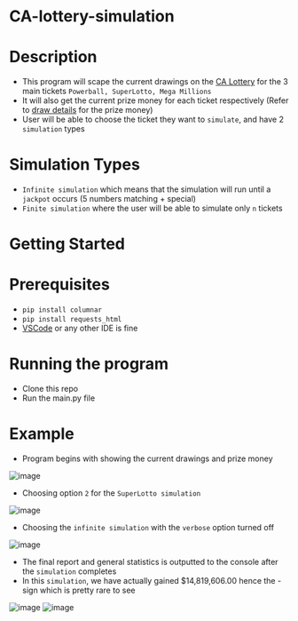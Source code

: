 # CA-lottery-simulation

# Description
- This program will scape the current drawings on the [CA Lottery](https://www.calottery.com/) for the 3 main tickets ```Powerball, SuperLotto, Mega Millions```
- It will also get the current prize money for each ticket respectively (Refer to [draw details](https://www.calottery.com/draw-games/powerball#section-content-1-3) for the prize money)
- User will be able to choose the ticket they want to ```simulate```, and have 2 ```simulation``` types


# Simulation Types
- ```Infinite simulation``` which means that the simulation will run until a ```jackpot``` occurs (5 numbers matching + special)
- ```Finite simulation``` where the user will be able to simulate only ```n``` tickets

# Getting Started

# Prerequisites
- ```pip install columnar```
- ```pip install requests_html```
- [VSCode](https://code.visualstudio.com/) or any other IDE is fine

# Running the program
- Clone this repo
- Run the main.py file

# Example

- Program begins with showing the current drawings and prize money

![image](https://user-images.githubusercontent.com/60799172/161394783-87e07f85-672e-44c4-80b2-1393744ebbbc.png)

- Choosing option ```2``` for the ```SuperLotto simulation```

![image](https://user-images.githubusercontent.com/60799172/161394820-a8108896-ea26-4259-9464-c7cb2529dabc.png)

- Choosing the ```infinite simulation``` with the ```verbose``` option turned off

![image](https://user-images.githubusercontent.com/60799172/161394832-b8ab60fc-107d-4737-b901-7587884aff17.png)

- The final report and general statistics is outputted to the console after the ```simulation``` completes
- In this ```simulation```, we have actually gained $14,819,606.00 hence the - sign which is pretty rare to see

![image](https://user-images.githubusercontent.com/60799172/161395243-89636581-c28c-4914-a8cd-73ca9cf41ba7.png)
![image](https://user-images.githubusercontent.com/60799172/161395267-cdb8cc77-391c-41aa-905c-0efcf7049c93.png)
